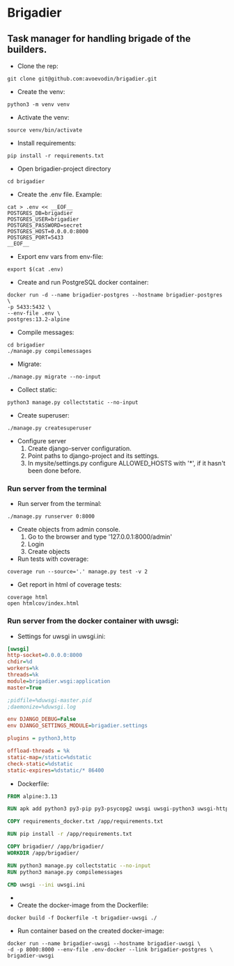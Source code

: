 # Brigadier
## Task manager for handling brigade of the builders.

* Clone the rep:
```shell
git clone git@github.com:avoevodin/brigadier.git
```
* Create the venv:
```shell
python3 -m venv venv
```
* Activate the venv:
```shell
source venv/bin/activate
```
* Install requirements:
```shell
pip install -r requirements.txt
```
* Open brigadier-project directory
```shell
cd brigadier
```
* Create the .env file. Example:
```shell
cat > .env << __EOF__
POSTGRES_DB=brigadier
POSTGRES_USER=brigadier
POSTGRES_PASSWORD=secret
POSTGRES_HOST=0.0.0.0:8000
POSTGRES_PORT=5433
__EOF__
```
* Export env vars from env-file:
```shell
export $(cat .env)
```
* Create and run PostgreSQL docker container:
```shell
docker run -d --name brigadier-postgres --hostname brigadier-postgres \
-p 5433:5432 \
--env-file .env \
postgres:13.2-alpine
```
* Compile messages:
```shell
cd brigadier
./manage.py compilemessages
```
* Migrate:
```shell
./manage.py migrate --no-input
```
* Collect static:
```shell
python3 manage.py collectstatic --no-input
```
* Create superuser:
```shell
./manage.py createsuperuser
```
* Configure server
    1. Create django-server configuration.
    2. Point paths to django-project and its settings.
    3. In mysite/settings.py configure ALLOWED_HOSTS with '*',
        if it hasn't been done before.

### Run server from the terminal

* Run server from the terminal:
```shell
./manage.py runserver 0:8000
```
* Create objects from admin console.
    1. Go to the browser and type '127.0.0.1:8000/admin'
    2. Login
    3. Create objects
* Run tests with coverage: 
```shell
coverage run --source='.' manage.py test -v 2
```
* Get report in html of coverage tests:
```shell
coverage html
open htmlcov/index.html
```
### Run server from the docker container with uwsgi:
* Settings for uwsgi in uwsgi.ini:
```ini
[uwsgi]
http-socket=0.0.0.0:8000
chdir=%d
workers=%k
threads=%k
module=brigadier.wsgi:application
master=True

;pidfile=%duwsgi-master.pid
;daemonize=%duwsgi.log

env DJANGO_DEBUG=False
env DJANGO_SETTINGS_MODULE=brigadier.settings

plugins = python3,http

offload-threads = %k
static-map=/static=%dstatic
check-static=%dstatic
static-expires=%dstatic/* 86400
```
* Dockerfile:
```dockerfile
FROM alpine:3.13

RUN apk add python3 py3-pip py3-psycopg2 uwsgi uwsgi-python3 uwsgi-http gettext

COPY requirements_docker.txt /app/requirements.txt

RUN pip install -r /app/requirements.txt

COPY brigadier/ /app/brigadier/
WORKDIR /app/brigadier/

RUN python3 manage.py collectstatic --no-input
RUN python3 manage.py compilemessages

CMD uwsgi --ini uwsgi.ini
```
* 
* Create the docker-image from the Dockerfile:
```shell
docker build -f Dockerfile -t brigadier-uwsgi ./
```
* Run container based on the created docker-image:
```shell
docker run --name brigadier-uwsgi --hostname brigadier-uwsgi \
-d -p 8000:8000 --env-file .env-docker --link brigadier-postgres \
brigadier-uwsgi
```
